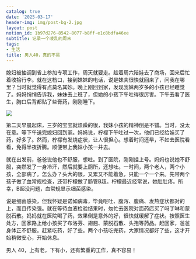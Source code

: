 ```yaml
---
catalog: true
date: '2025-03-17'
header-img: img/post-bg-2.jpg
layout: post
notion_id: 1b97d276-8542-8077-b8ff-e1c8bdfa46ee
subtitle: 记录一个凌乱的周末
tags:
- 生活
title: 男人40，真的不易
---
```


媳妇被抽调到省上参加专项工作，周天就要走。趁着周六陪娃去了商场，回来后忙着收拾行李。就在这档口，接到妹妹的电话，说是妹夫很快就回来了，问我在哪里？当时就觉得有点莫名其妙。晚上刚回到家，发现我妹两岁多的小孩已经睡觉了。妈妈悄悄告诉我，妹妹去上班了，但她的小孩下午吐得很厉害。下午去看了医生，胸口后背都贴了些膏药，刚刚睡下。


![](https://prod-files-secure.s3.us-west-2.amazonaws.com/5e11c35f-1dd6-416f-868e-8acb8013660f/642bf794-1914-4833-9208-a1e5018e1265/20250317174907.jpg?X-Amz-Algorithm=AWS4-HMAC-SHA256&X-Amz-Content-Sha256=UNSIGNED-PAYLOAD&X-Amz-Credential=ASIAZI2LB466VS56X5UZ%2F20250318%2Fus-west-2%2Fs3%2Faws4_request&X-Amz-Date=20250318T100321Z&X-Amz-Expires=3600&X-Amz-Security-Token=IQoJb3JpZ2luX2VjEAIaCXVzLXdlc3QtMiJHMEUCIEmQF0A2IgkcmwRfEWg5XFwe4XBp%2F3lHxBofMyC1%2By5VAiEAjlXddoVwIYN5xuBn4u0h0Qzbl0JYZG0PLRKGJeeO7FIq%2FwMIWhAAGgw2Mzc0MjMxODM4MDUiDEhzIshiVqdVCCgEjyrcA2ognYfXBICFgJwb2GyRgT22hiq7c8CegjzRo3ODN8Idy8Ckfehz7ejz5jynEYAkwemTfk7wutmYJEXqrDfnLrZAvz3EJWGmrcwB3LmB%2Bn8I30ooTGDj2kyAIw0WbEkAx%2FNAosUk%2F8beZjIr%2FBXjANFhnHuf4rXg7EeTknyj%2BPxF0esgriE4MuJeEGAd%2Btu1uRKNZM3FzenuLt79V1DmjF1UGmlbM1PJp8wX17SQn2%2F2XCQEmg5K5FQSVMpBH7%2BXHttWY%2BertXovRF68f62I0tkbAKnxu5ey5rO4ycKU2DuCF68PBDiOyVSgs0kyx%2BH6xNhgyDKBGMAnaI63zQbljGrnUROmRgaWjmSV0Mfp5lCBCrCqlfLAcZNByQ8dPGVoQpGMSgGDqcFhM%2BBw5%2FuVxuSQTZ9MDRSyAnYVthLdvcV0cvmMHg3GKyLcgPTKA%2FKOFl42gcRmvIzZLPSdnxSDQsRNJmd8HQ7wWe7wa62hRISsu4qFYGEV6%2FBKm5ZFT%2FDS5M2wysbCgLsYSf25W2YMEdNT8y%2FhUcZ6e%2BXboM5to8wMqV1qAYU%2F4PyqMN4NFYERCnAlQzT4DAwyXEJk1Ez24gA9EUY%2BvBxWmICqVMqCzzonaCZaZkcs4DyRI6PCMLz25L4GOqUBmg8D07%2B2fLiTlUXnfZmiE0eRNW8RsubSgf4Me%2FGHMzvexBrVIWD3wP0SGq82pfHSs0HrceKJw%2BTioRkmfvgnKyOL%2FObZO7JMwvv64jqozHr80LDfKNFc9oocbLViqK552PfFF6IzFyso0U%2FXScOVcnbN0cnfNHaAc1YuaH4GTopKpHbxnUYXKy1BAEhcNF5Y%2FBUP%2BrR43UPYPbBpTJPuoNF1wAHe&X-Amz-Signature=3b793652499a42b6765eca32cf1737c6caad11ab38a40e43d4a8a42854b2219c&X-Amz-SignedHeaders=host&x-id=GetObject)


第二天早晨起床，三岁的宝宝就烦躁的很，我妹小孩的精神倒是不错。当时，没太在意。等下午送完媳妇回到家。妈妈说，柠檬下午吐过一次，他们已经给娃买了药，好多了。然而，柠檬有发烧症状，让人很担心。想着时间还早，不如去医院看看，免得半夜折腾。顺便带上我妹小孩一并去。





就在出发前，爸爸说他也不舒服，想吐。到了医院，刚刚挂上号。妈妈也说她不舒服，突然发了一身冷汗，然后就要上厕所，还想吐。一时间，两个老人，两个小孩，全部病了。怎么办？头大的很，又累又不能着急，只能一个一个来。先带两个孩子做了血常规检查，还带柠檬做了肠管B超。柠檬最近经常说，她肚肚疼。所幸，B超没问题，血常规显示细菌感染。





说是细菌感染，但我怀疑是诺如病毒，毕竟呕吐、腹泻、腹痛、发热症状都对的上，而且传染强。就在等待血液检验结果时，匆忙去医院对面药店买了吗丁啉和蒙脱石散。妈妈就在医院喝了药，效果倒是意外的好，很快就缓解了症状。按照医生处方，回家路上给小孩买了布洛芬、翅翘、蒙脱石散、头孢等药品。赶回家，爸爸身体正不舒服。赶紧吃药，好了些。两个小孩吃完药，大家情况都好了些，这才开始稍微安心，开始休息。





男人 40，上有老，下有小，还有繁重的工作，真不容易！